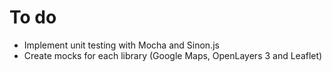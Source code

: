 # To do
- Implement unit testing with Mocha and Sinon.js
- Create mocks for each library (Google Maps, OpenLayers 3 and Leaflet)